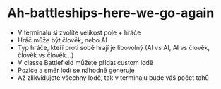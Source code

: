 # Ah-battleships-here-we-go-again

* V terminalu si zvolíte velikost pole + hráče
* Hráč může být člověk, nebo AI
* Typ hráče, kteří proti sobě hrají je libovolný (AI vs AI, AI vs člověk, člověk vs člověk...)
* V classe Battlefield můžete přidat custom lodě
* Pozice a směr lodí se náhodně generuje
* Až zlikvidujete všechny lodě, tak v terminalu bude váš počet tahů

